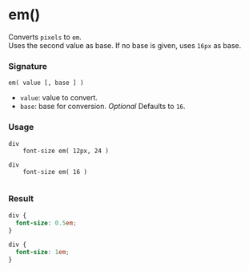 # em()

Converts `pixels` to `em`.  
Uses the second value as base. If no base is given, uses `16px` as base.

### Signature

`em( value [, base ] )`

* `value`: value to convert.
* `base`: base for conversion. *Optional* Defaults to `16`.

### Usage

```stylus
div
    font-size em( 12px, 24 )
    
div
    font-size em( 16 )
        
```

### Result

```css
div {
  font-size: 0.5em;
}

div {
  font-size: 1em;
}
```
